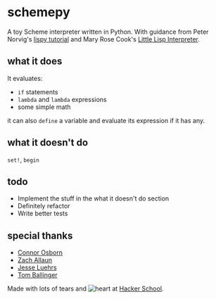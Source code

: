 schemepy
========

A toy Scheme interpreter written in Python. With guidance from Peter Norvig's
[lispy tutorial](http://norvig.com/lispy.html) and Mary Rose Cook's
[Little Lisp Interpreter](https://www.hackerschool.com/blog/21-little-lisp-interpreter).


what it does
--------
It evaluates:
* `if` statements
* `lambda` and `lambda` expressions
* some simple math
 
it can also `define` a variable and evaluate its expression if it has any.

what it doesn't do
--------
`set!`, `begin`

todo
--------
* Implement the stuff in the what it doesn't do section
* Definitely refactor
* Write better tests

special thanks
--------
* [Connor Osborn](https://github.com/cdosborn)
* [Zach Allaun](https://github.com/zachallaun)
* [Jesse Luehrs](https://github.com/doy)
* [Tom Ballinger](https://github.com/thomasballinger)


Made with lots of tears and ![heart](http://i.imgur.com/kYH7kJV.gif) at [Hacker School](http://hackerschool.com).
